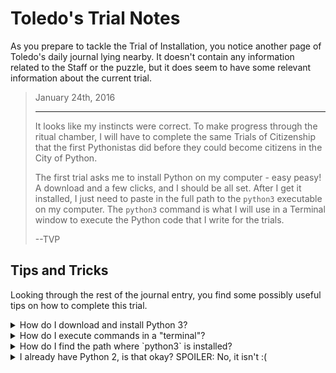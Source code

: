 # Toledo's Trial Notes

As you prepare to tackle the Trial of Installation, you notice another page of Toledo's daily journal lying nearby. It doesn't contain any information related to the Staff or the puzzle, but it does seem to have some relevant information about the current trial.

<blockquote>
January 24th, 2016

<hr/>

<p>
It looks like my instincts were correct. To make progress through the ritual chamber, I will have to complete the same Trials of Citizenship that the first Pythonistas did before they could become citizens in the City of Python.
</p>

<p>
The first trial asks me to install Python on my computer - easy peasy! A download and a few clicks, and I should be all set. After I get it installed, I just need to paste in the full path to the <code>python3</code> executable on my computer. The <code>python3</code> command is what I will use in a Terminal window to execute the Python code that I write for the trials.
</p>

<p>
--TVP
</p>
</blockquote>

## Tips and Tricks

Looking through the rest of the journal entry, you find some possibly useful tips on how to complete this trial.

<details>
<summary>How do I download and install Python 3?</summary>

On Windows, we __highly__ recommend installing Python 3 through the [Windows Store](https://www.microsoft.com/en-us/p/python-37/9nj46sx7x90p) - this handles setting up the `python3` command on your system path and other helpful bits.

For other systems, there are [downloads on the python.org website](https://www.python.org/downloads/). As of this writing, the most recent version of Python is `3.7.4`. For Mac, there are graphical installers you can download that should walk you through the installation process.
</details>

<details>
<summary>How do I execute commands in a "terminal"?</summary>

We will sometimes use "terminal" and "command line interface" interchangeably - a terminal is an application on your computer that allows you to tell your computer to do things by typing in commands. 

On Windows, we recommend using [PowerShell](https://docs.microsoft.com/en-us/powershell/scripting/getting-started/getting-started-with-windows-powershell?view=powershell-6). On Mac, we recommend using the [Terminal](https://support.apple.com/guide/terminal/welcome/mac) app. If you are a Linux user, your terminal application will vary based on the flavor of Linux you are using.

When you write Python code for TwilioQuest, you will execute that code using this terminal application. The trials should contain notes on where and how to run commands in the terminal.
</details>

<details>
<summary>How do I find the path where `python3` is installed?</summary>

To confirm you have the `python3` command available in your terminal, start by typing in the following command:

```bash
python3 --version
```

This would print out the current version of Python 3 you have installed. If you can do the above, you're all set to run some Python code! To check where the command was installed (and __complete this objective__), you can use this command on Mac and Linux:

```bash
which python3
```

This will print out a path on your computer (a series of folders) where the installer put the `python3` command. Copy this entire string into the text field on the right and click *HACK*. On a Mac, the path could look something like this:

`/Library/Frameworks/Python.framework/Versions/3.7/bin/python3`

On a PC, the process is slightly different. In PowerShell, run the following command:

```bash
 Get-Command python3.exe | Select-Object -ExpandProperty Definition
```

The full path to your `python3` executable should be in the output of this command. On a PC, the path will look something like this:

`C:\Users\susan\AppData\Local\Microsoft\WindowsApps\python3.exe`

</details>

<details>
<summary>I already have Python 2, is that okay? SPOILER: No, it isn't :(</summary>

Exercises in TwilioQuest will assume that you are using Python 3, so you should install Python 3 to complete the related exercises. There are [many differences between Python 2 and 3](https://www.fullstackpython.com/python-2-or-3.html), and TwilioQuest will demonstrate language features that will not work in Python 2. If you are learning Python for the first time, you should only worry about learning Python 3.

</details>
